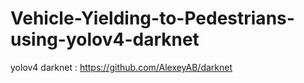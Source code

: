 # Vehicle-Yielding-to-Pedestrians-using-yolov4-darknet
yolov4 darknet : https://github.com/AlexeyAB/darknet
